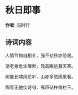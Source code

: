 # 秋日即事

**作者**: 冯时行

## 诗词内容

人情节物自相关，强不悲秋亦恐艰。

渐老身危生理索，凭高眼远暮天寒。

树能长啸风前听，山亦多愁雨里看。

陶写无他仗诗句，雁声砧杵倚栏干。

